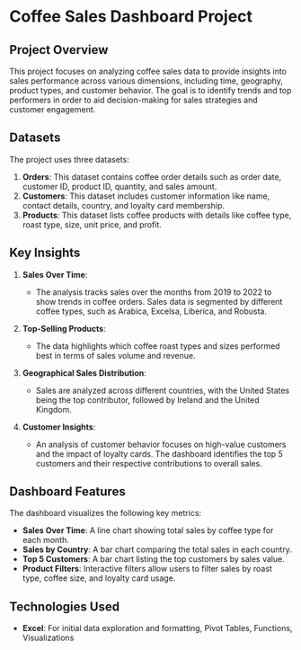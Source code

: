 # Coffee Sales Dashboard Project

## Project Overview
This project focuses on analyzing coffee sales data to provide insights into sales performance across various dimensions, including time, geography, product types, and customer behavior. The goal is to identify trends and top performers in order to aid decision-making for sales strategies and customer engagement.

## Datasets
The project uses three datasets:
1. **Orders**: This dataset contains coffee order details such as order date, customer ID, product ID, quantity, and sales amount.
2. **Customers**: This dataset includes customer information like name, contact details, country, and loyalty card membership.
3. **Products**: This dataset lists coffee products with details like coffee type, roast type, size, unit price, and profit.

## Key Insights
1. **Sales Over Time**: 
   - The analysis tracks sales over the months from 2019 to 2022 to show trends in coffee orders. Sales data is segmented by different coffee types, such as Arabica, Excelsa, Liberica, and Robusta.
   
2. **Top-Selling Products**:
   - The data highlights which coffee roast types and sizes performed best in terms of sales volume and revenue.
   
3. **Geographical Sales Distribution**:
   - Sales are analyzed across different countries, with the United States being the top contributor, followed by Ireland and the United Kingdom.

4. **Customer Insights**:
   - An analysis of customer behavior focuses on high-value customers and the impact of loyalty cards. The dashboard identifies the top 5 customers and their respective contributions to overall sales.

## Dashboard Features
The dashboard visualizes the following key metrics:
- **Sales Over Time**: A line chart showing total sales by coffee type for each month.
- **Sales by Country**: A bar chart comparing the total sales in each country.
- **Top 5 Customers**: A bar chart listing the top customers by sales value.
- **Product Filters**: Interactive filters allow users to filter sales by roast type, coffee size, and loyalty card usage.

## Technologies Used
- **Excel**: For initial data exploration and formatting, Pivot Tables, Functions, Visualizations


